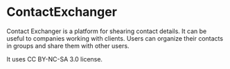 ContactExchanger
================

Contact Exchanger is a platform for shearing contact details. It can be useful to companies working with clients. Users can organize their contacts in groups and share them with other users. 

It uses CC BY-NC-SA 3.0 license. 

